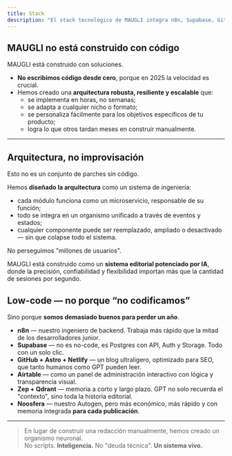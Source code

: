 ```yaml
---
title: Stack
description: "El stack tecnológico de MAUGLI integra n8n, Supabase, GitHub, Astro, Netlify, Airtable, Zep, Qdrant y Noosfera para crear un sistema editorial potenciado por IA que se implementa en horas, se adapta a cualquier formato y ofrece rendimiento empresarial sin deuda técnica."
---
```



## **MAUGLI no está construido con código**

MAUGLI está construido con soluciones.

- **No escribimos código desde cero**, porque en 2025 la velocidad es crucial.
- Hemos creado una **arquitectura robusta, resiliente y escalable** que:
    - se implementa en horas, no semanas;
    - se adapta a cualquier nicho o formato;
    - se personaliza fácilmente para los objetivos específicos de tu producto;
    - logra lo que otros tardan meses en construir manualmente.

---

## **Arquitectura, no improvisación**

Esto no es un conjunto de parches sin código.

Hemos **diseñado la arquitectura** como un sistema de ingeniería:

- cada módulo funciona como un microservicio, responsable de su función;
- todo se integra en un organismo unificado a través de eventos y estados;
- cualquier componente puede ser reemplazado, ampliado o desactivado — sin que colapse todo el sistema.

No perseguimos "millones de usuarios".

MAUGLI está construido como un **sistema editorial potenciado por IA**, donde la precisión, confiabilidad y flexibilidad importan más que la cantidad de sesiones por segundo.

## **Low-code — no porque “no codificamos”**

Sino porque **somos demasiado buenos para perder un año**.

- **n8n** — nuestro ingeniero de backend. Trabaja más rápido que la mitad de los desarrolladores junior.
- **Supabase** — no es no-code, es Postgres con API, Auth y Storage. Todo con un solo clic.
- **GitHub + Astro + Netlify** — un blog ultraligero, optimizado para SEO, que tanto humanos como GPT pueden leer.
- **Airtable** — como un panel de administración interactivo con lógica y transparencia visual.
- **Zep + Qdrant** — memoria a corto y largo plazo. GPT no solo recuerda el "contexto", sino toda la historia editorial.
- **Noosfera** — nuestro Autogen, pero más económico, más rápido y con memoria integrada **para cada publicación**.

---

> En lugar de construir una redacción manualmente, hemos creado un organismo neuronal.  
No scripts. **Inteligencia.** No "deuda técnica". **Un sistema vivo.**